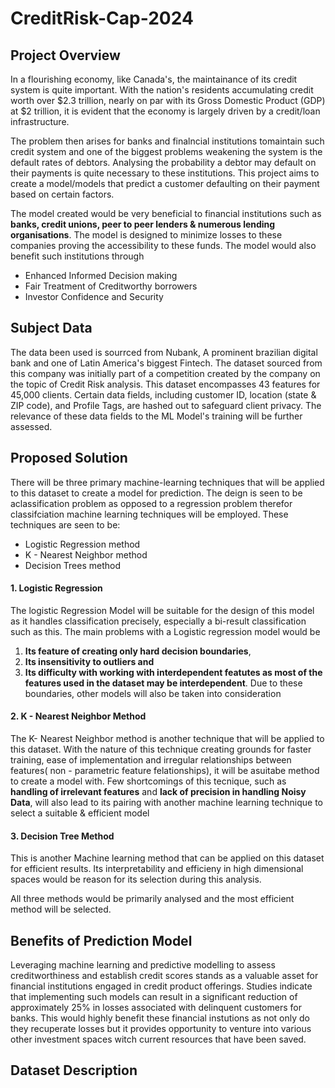 # CreditRisk-Cap-2024
## Project Overview


In a flourishing economy, like Canada's, the maintainance of its credit system is quite important.  With the nation's residents accumulating credit worth over $2.3 trillion, nearly on par with its Gross Domestic Product (GDP) at $2 trillion, it is evident that the economy is largely driven by a credit/loan infrastructure.

The problem then arises for banks and finalncial institutions tomaintain such credit system and one of the biggest problems weakening the system is the default rates of debtors. Analysing the probability a debtor may default on their payments is quite necessary to these institutions. This project aims to create a model/models that predict a customer defaulting on their payment based on certain factors.

The model created would be very beneficial to financial institutions such as **banks, credit unions, peer to peer lenders & numerous lending organisations**. The model is designed to minimize losses to these companies proving the accessibility to these funds. The model would also benefit such institutions through
- Enhanced Informed Decision making
- Fair Treatment of Creditworthy borrowers
- Investor Confidence and Security


## Subject Data

The data been used is sourrced from Nubank, A prominent brazilian digital bank and one of Latin America's biggest Fintech. The dataset sourced from this company was initially part of a competition created by the company on the topic of Credit Risk analysis. This dataset encompasses 43 features for 45,000 clients. Certain data fields, including customer ID, location (state & ZIP code), and Profile Tags, are hashed out to safeguard client privacy. The relevance of these data fields to the ML Model's training will be further assessed.


## Proposed Solution

There will be three primary machine-learning techniques that will be applied to this dataset to create a model for prediction. The deign is seen to be aclassification problem as opposed to a regression problem therefor classifciation machine learning techniques will be employed. These techniques are seen to be:

- Logistic Regression method
- K - Nearest Neighbor method
- Decision Trees method

 #### 1. Logistic Regression
The logistic Regression Model will be suitable for the design of this model as it handles classification precisely, especially a bi-result classification such as this. The main problems with a Logistic regression model would be 
1. **Its feature of creating only hard decision boundaries**, 
2. **Its insensitivity to outliers and**  
3. **Its difficulty with working with interdependent featutes as most of the features used in the dataset may be interdependent**.
Due to these boundaries, other models will also be taken into consideration


 #### 2. K - Nearest Neighbor Method
The K- Nearest Neighbor method is another technique that will be applied to this dataset. With the nature of this technique creating grounds for faster training, ease of implementation and irregular relationships between features( non - parametric feature felationships), it will be asuitabe method to create a model with. Few shortcomings of this tecnique, such as **handling of irrelevant features** and **lack of precision in handling Noisy Data**, will also lead to its pairing with another machine learning technique to select a suitable & efficient model


 #### 3.  Decision Tree Method
 This is another Machine learning method that can be applied on this dataset for efficient results. Its interpretability and efficieny in high dimensional spaces would be reason for its selection during this analysis.


All three methods would be primarily analysed and the most efficient method will be selected.


## Benefits of Prediction Model
Leveraging machine learning and predictive modelling to assess creditworthiness and establish credit scores stands as a valuable asset for financial institutions engaged in credit product offerings. Studies indicate that implementing such models can result in a significant reduction of approximately 25% in losses associated with delinquent customers for banks. This would highly benefit these financial instutions as not only do they recuperate losses but it provides opportunity to venture into various other investment spaces witch current resources that have been saved.

## Dataset Description
